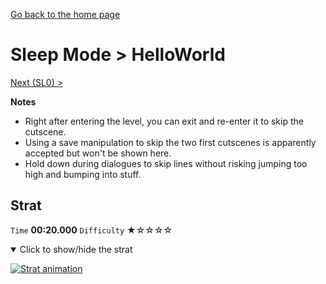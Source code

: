 [Go back to the home page](https://github.com/Doublevil/scbspeedrun)

# Sleep Mode > HelloWorld

[Next (SL0) >](https://github.com/Doublevil/scbspeedrun/blob/main/levels/sl/SL0.md)

**Notes**
- Right after entering the level, you can exit and re-enter it to skip the cutscene.
- Using a save manipulation to skip the two first cutscenes is apparently accepted but won't be shown here.
- Hold down during dialogues to skip lines without risking jumping too high and bumping into stuff.

## Strat

`Time` **00:20.000** `Difficulty` ★☆☆☆☆
<details open>
  <summary>Click to show/hide the strat</summary>

  [![Strat animation](https://github.com/Doublevil/scbspeedrun/blob/main/media/levels/sl/HelloWorld_Strat.webp)](https://github.com/Doublevil/scbspeedrun/blob/main/media/levels/sl/HelloWorld_Strat.mp4?raw=true)
</details>
